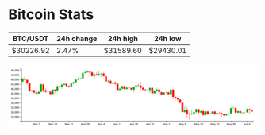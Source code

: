 # Bitcoin Stats

BTC/USDT|24h change|24h high|24h low|
|---|---|---|---|
|$30226.92|2.47%|$31589.60|$29430.01|

<img src="./chart.svg">
